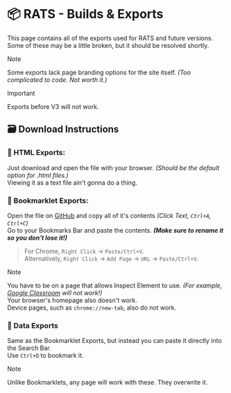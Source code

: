 # :package: RATS - Builds & Exports
This page contains all of the exports used for RATS and future versions.<br>
Some of these may be a little broken, but it should be resolved shortly.
> [!NOTE]
> Some exports lack page branding options for the site itself. _(Too complicated to code. Not worth it.)_

> [!IMPORTANT]
> Exports before V3 will not work.

## :card_file_box: Download Instructions
### :file_folder: HTML Exports:
Just download and open the file with your browser. _(Should be the default option for .html files.)_<br>
Viewing it as a text file ain't gonna do a thing.

### :bookmark: Bookmarklet Exports:
Open the file on [GitHub](https://github.com/) and copy all of it's contents _(Click Text, `Ctrl+A`, `Ctrl+C`)_<br>
Go to your Bookmarks Bar and paste the contents. _**(Make sure to rename it so you don't lose it!)**_<br>
> For Chrome, `Right Click` -> `Paste/Ctrl+V`.<br>
> Alternatively, `Right Click` -> `Add Page` -> `URL` -> `Paste/Ctrl+V`.

> [!NOTE]
> You have to be on a page that allows Inspect Element to use. _(For example, [Google Classroom](https://classroom.google.com/) will not work!)_<br>
> Your browser's homepage also doesn't work.<br>
> Device pages, such as `chrome://new-tab`, also do not work.

### :card_index: Data Exports
Same as the Bookmarklet Exports, but instead you can paste it directly into the Search Bar.<br>
Use `Ctrl+D` to bookmark it.
> [!NOTE]
> Unlike Bookmarklets, any page will work with these. They overwrite it.
